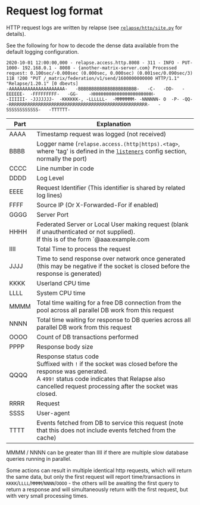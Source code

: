 # Request log format

HTTP request logs are written by relapse (see [`relapse/http/site.py`](https://github.com/clokep/relapse/tree/develop/relapse/http/site.py) for details).

See the following for how to decode the dense data available from the default logging configuration.

```
2020-10-01 12:00:00,000 - relapse.access.http.8008 - 311 - INFO - PUT-1000- 192.168.0.1 - 8008 - {another-matrix-server.com} Processed request: 0.100sec/-0.000sec (0.000sec, 0.000sec) (0.001sec/0.090sec/3) 11B !200 "PUT /_matrix/federation/v1/send/1600000000000 HTTP/1.1" "Relapse/1.20.1" [0 dbevts]
-AAAAAAAAAAAAAAAAAAAAA-   -BBBBBBBBBBBBBBBBBBBBBB-   -C-   -DD-   -EEEEEE-  -FFFFFFFFF-   -GG-    -HHHHHHHHHHHHHHHHHHHHHHH-                     -IIIIII- -JJJJJJJ-  -KKKKKK-, -LLLLLL-  -MMMMMMM- -NNNNNN- O  -P- -QQ-  -RRRRRRRRRRRRRRRRRRRRRRRRRRRRRRRRRRRRRRRRRRRRRRRRRRRR-   -SSSSSSSSSSSS-   -TTTTTT-
```


| Part  | Explanation |
| ----- | ------------ |
| AAAA  | Timestamp request was logged (not received) |
| BBBB  | Logger name (`relapse.access.(http\|https).<tag>`, where 'tag' is defined in the [`listeners`](../configuration/config_documentation.md#listeners) config section, normally the port) |
| CCCC  | Line number in code |
| DDDD  | Log Level |
| EEEE  | Request Identifier (This identifier is shared by related log lines)|
| FFFF  | Source IP (Or X-Forwarded-For if enabled) |
| GGGG  | Server Port |
| HHHH  | Federated Server or Local User making request (blank if unauthenticated or not supplied).<br/>If this is of the form `@aaa:example.com|@bbb:example.com`, then that means that `@aaa:example.com` is authenticated but they are controlling `@bbb:example.com`, e.g. if `aaa` is controlling `bbb` [via the admin API](https://clokep.github.io/relapse/latest/admin_api/user_admin_api.html#login-as-a-user). |
| IIII  | Total Time to process the request |
| JJJJ  | Time to send response over network once generated (this may be negative if the socket is closed before the response is generated)|
| KKKK  | Userland CPU time |
| LLLL  | System CPU time |
| MMMM  | Total time waiting for a free DB connection from the pool across all parallel DB work from this request |
| NNNN  | Total time waiting for response to DB queries across all parallel DB work from this request |
| OOOO  | Count of DB transactions performed |
| PPPP  | Response body size |
| QQQQ  | Response status code<br/>Suffixed with `!` if the socket was closed before the response was generated.<br/>A `499!` status code indicates that Relapse also cancelled request processing after the socket was closed.<br/> |
| RRRR  | Request |
| SSSS  | User-agent |
| TTTT  | Events fetched from DB to service this request (note that this does not include events fetched from the cache) |


MMMM / NNNN can be greater than IIII if there are multiple slow database queries
running in parallel.

Some actions can result in multiple identical http requests, which will return
the same data, but only the first request will report time/transactions in
`KKKK`/`LLLL`/`MMMM`/`NNNN`/`OOOO` - the others will be awaiting the first query to return a
response and will simultaneously return with the first request, but with very
small processing times.
